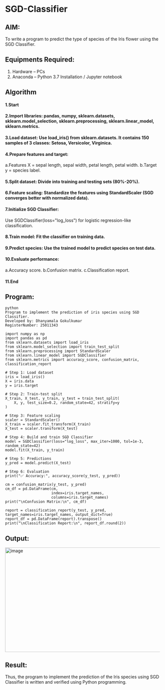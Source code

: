# SGD-Classifier
## AIM:
To write a program to predict the type of species of the Iris flower using the SGD Classifier.

## Equipments Required:
1. Hardware – PCs
2. Anaconda – Python 3.7 Installation / Jupyter notebook

## Algorithm
#### 1.Start

#### 2.Import libraries: pandas, numpy, sklearn.datasets, sklearn.model_selection, sklearn.preprocessing, sklearn.linear_model, sklearn.metrics.

#### 3.Load dataset: Use load_iris() from sklearn.datasets. It contains 150 samples of 3 classes: Setosa, Versicolor, Virginica.

#### 4.Prepare features and target:
  a.Features X = sepal length, sepal width, petal length, petal width.
  b.Target y = species label.

#### 5.Split dataset: Divide into training and testing sets (80%-20%).

#### 6.Feature scaling: Standardize the features using StandardScaler (SGD converges better with normalized data).

#### 7.Initialize SGD Classifier:
  Use SGDClassifier(loss="log_loss") for logistic regression-like classification.

#### 8.Train model: Fit the classifier on training data.

#### 9.Predict species: Use the trained model to predict species on test data.

#### 10.Evaluate performance:
  a.Accuracy score.
  b.Confusion matrix.
  c.Classification report.

#### 11.End
## Program:
```
python
Program to implement the prediction of iris species using SGD Classifier.
Developed by: Dhanyamala Gokulkumar
RegisterNumber: 25011343

import numpy as np
import pandas as pd
from sklearn.datasets import load_iris
from sklearn.model_selection import train_test_split
from sklearn.preprocessing import StandardScaler
from sklearn.linear_model import SGDClassifier
from sklearn.metrics import accuracy_score, confusion_matrix, classification_report

# Step 1: Load dataset
iris = load_iris()
X = iris.data
y = iris.target

# Step 2: Train-test split
X_train, X_test, y_train, y_test = train_test_split(
    X, y, test_size=0.2, random_state=42, stratify=y
)

# Step 3: Feature scaling
scaler = StandardScaler()
X_train = scaler.fit_transform(X_train)
X_test = scaler.transform(X_test)

# Step 4: Build and train SGD Classifier
model = SGDClassifier(loss="log_loss", max_iter=1000, tol=1e-3, random_state=42)
model.fit(X_train, y_train)

# Step 5: Predictions
y_pred = model.predict(X_test)

# Step 6: Evaluation
print("✅ Accuracy:", accuracy_score(y_test, y_pred))

cm = confusion_matrix(y_test, y_pred)
cm_df = pd.DataFrame(cm, 
                     index=iris.target_names, 
                     columns=iris.target_names)
print("\nConfusion Matrix:\n", cm_df)

report = classification_report(y_test, y_pred, target_names=iris.target_names, output_dict=True)
report_df = pd.DataFrame(report).transpose()
print("\nClassification Report:\n", report_df.round(2))

```
## Output:
<img width="550" height="340" alt="image" src="https://github.com/user-attachments/assets/55ee101b-9ae1-4a53-85bb-79fedca41254" />


## Result:
Thus, the program to implement the prediction of the Iris species using SGD Classifier is written and verified using Python programming.
